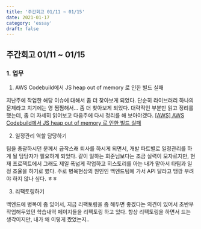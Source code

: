 ```yaml
---
title: '주간회고 01/11 ~ 01/15'
date: 2021-01-17
category: 'essay'
draft: false
---
```


## 주간회고 01/11 ~ 01/15

### 1. 업무

1. AWS Codebuild에서 JS heap out of memory 로 인한 빌드 실패

지난주에 작업한 해당 이슈에 대해서 좀 더 찾아보게 되었다. 단순히 라이브러리 하나의 문제라고 치기에는 영 찜찜해서... 좀 더 찾아보게 되었다.
대략적인 부분만 읽고 정리를 했는데, 좀 더 자세히 읽어보고 다음주에 다시 정리를 해 보아야겠다.
[[AWS] AWS Codebuild에서 JS heap out of memory 로 인한 빌드 실패](https://github.com/bluelion2/Project-issue-repo/issues/23)

2. 일정관리 역할 담당하기

팀을 총괄하시던 분께서 급작스래 퇴사를 하시게 되면서, 개발 파트별로 일정관리를 하게 될 담당자가 필요하게 되었다. 같이 일하는 회준님보다는 조금 실력이 모자르지만, 현재 프로젝트에서 그래도 제일 폭넓게 작업하고 히스토리를 아는 내가 맡아서 타팀과 일정 조율을 하기로 헀다. 주로 병목현상의 원인인 백엔드팀에 가서 API 달라고 땡깡 부려야 하지 않나 싶다. ㅎㅎ

3. 리팩토링하기

백엔드에 병목이 좀 있어서, 지금 리팩토링을 좀 해두면 좋겠다는 의견이 있어서 초반부 작업해두었던 학습내역 페이지들을 리팩토링 하고 있다. 항상 리팩토링을 하면서 드는 생각이지만, 내가 왜 이렇게 짰었는지..
